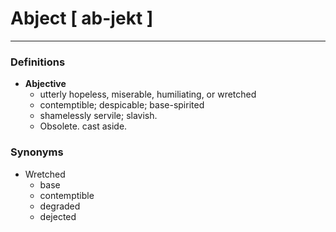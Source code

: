 # Abject [ ab-jekt ]
---
### Definitions
- **Abjective**
	- utterly hopeless, miserable, humiliating, or wretched
	- contemptible; despicable; base-spirited
	- shamelessly servile; slavish.
	- Obsolete. cast aside.

### Synonyms
- Wretched
	-   base
	-   contemptible
	-   degraded
	-   dejected